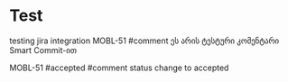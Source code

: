 # Test

testing jira integration
MOBL-51 #comment ეს არის ტესტური კომენტარი Smart Commit-ით

MOBL-51 #accepted #comment status change to accepted
